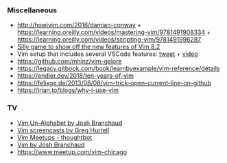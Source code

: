 ### Miscellaneous

- http://howivim.com/2016/damian-conway + https://learning.oreilly.com/videos/mastering-vim/9781491908334 + https://learning.oreilly.com/videos/scripting-vim/9781491996287
- [Silly game to show off the new features of Vim 8.2](https://github.com/vim/killersheep)
- Vim setup that includes several VSCode features: [tweet](https://twitter.com/benawad/status/1193911350541590528) + [video](https://youtu.be/gnupOrSEikQ)
- https://github.com/mhinz/vim-galore
- https://legacy.gitbook.com/book/learnbyexample/vim-reference/details
- https://endler.dev/2018/ten-years-of-vim
- https://felixge.de/2013/08/08/vim-trick-open-current-line-on-github
- https://irian.to/blogs/why-i-use-vim

### TV

- [Vim Un-Alphabet by Josh Branchaud ](https://www.youtube.com/playlist?list=PL46-cKSxMYYCMpzXo6p0Cof8hJInYgohU)
- [Vim screencasts by Greg Hurrell](https://www.youtube.com/playlist?list=PLwJS-G75vM7kFO-yUkyNphxSIdbi_1NKX)
- [Vim Meetups - thoughtbot](https://www.youtube.com/playlist?list=PL8tzorAO7s0jy7DQ3Q0FwF3BnXGQnDirs)
- [Vim by Josh Branchaud ](https://www.youtube.com/playlist?list=PL46-cKSxMYYB46G6HR6hERWjKCiHTLjxt)
- https://www.meetup.com/vim-chicago
